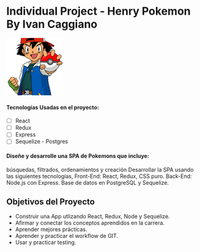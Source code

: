 

# Individual Project - Henry Pokemon By Ivan Caggiano

<img height="150" src="./client/assest/ashe pokemon1.png" />

#### Tecnologías Usadas en el proyecto:

- [ ] React
- [ ] Redux
- [ ] Express
- [ ] Sequelize - Postgres

#### Diseñe y desarrolle una SPA de Pokemons que incluye:
búsquedas, filtrados, ordenamientos y creación
Desarrollar la SPA usando las siguientes tecnologías, Front-End:
React, Redux, CSS puro. Back-End: Node.js con Express. Base de
datos en PostgreSQL y Sequelize.

## Objetivos del Proyecto

- Construir una App utlizando React, Redux, Node y Sequelize.
- Afirmar y conectar los conceptos aprendidos en la carrera.
- Aprender mejores prácticas.
- Aprender y practicar el workflow de GIT.
- Usar y practicar testing.
